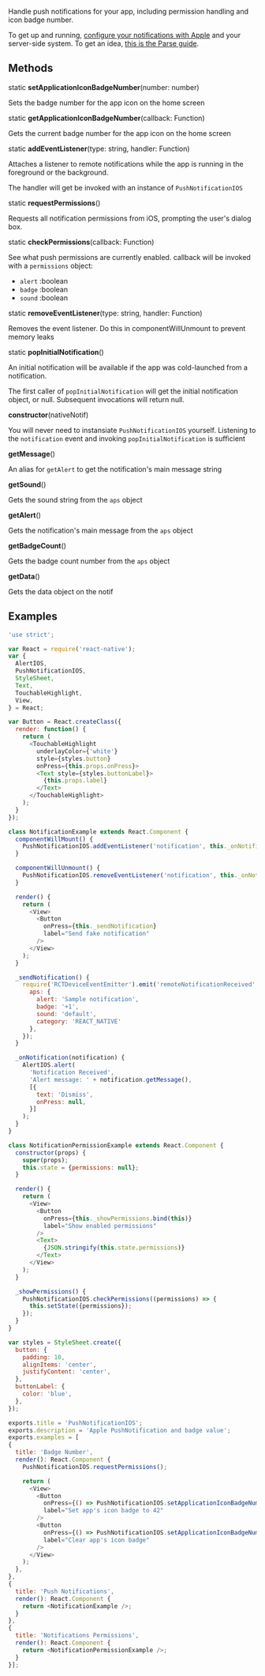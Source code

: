 Handle push notifications for your app, including permission handling and icon badge number.

To get up and running, [configure your notifications with Apple](https://developer.apple.com/library/ios/documentation/IDEs/Conceptual/AppDistributionGuide/ConfiguringPushNotifications/ConfiguringPushNotifications.html) and your server-side system. To get an idea, [this is the Parse guide](https://parse.com/tutorials/ios-push-notifications).

## Methods 

static **setApplicationIconBadgeNumber**(number: number) 

Sets the badge number for the app icon on the home screen

static **getApplicationIconBadgeNumber**(callback: Function) 

Gets the current badge number for the app icon on the home screen

static **addEventListener**(type: string, handler: Function) 

Attaches a listener to remote notifications while the app is running in the foreground or the background.

The handler will get be invoked with an instance of `PushNotificationIOS`

static **requestPermissions**() 

Requests all notification permissions from iOS, prompting the user's dialog box.

static **checkPermissions**(callback: Function) 

See what push permissions are currently enabled. callback will be invoked with a `permissions` object:

* `alert` :boolean
* `badge` :boolean
* `sound` :boolean

static **removeEventListener**(type: string, handler: Function) 

Removes the event listener. Do this in componentWillUnmount to prevent memory leaks

static **popInitialNotification**() 

An initial notification will be available if the app was cold-launched from a notification.

The first caller of `popInitialNotification` will get the initial notification object, or null. Subsequent invocations will return null.

**constructor**(nativeNotif) 

You will never need to instansiate `PushNotificationIOS` yourself. Listening to the `notification` event and invoking `popInitialNotification` is sufficient

**getMessage**() 

An alias for `getAlert` to get the notification's main message string

**getSound**() 

Gets the sound string from the `aps` object

**getAlert**() 

Gets the notification's main message from the `aps` object

**getBadgeCount**() 

Gets the badge count number from the `aps` object

**getData**() 

Gets the data object on the notif

## Examples 

```javascript
'use strict';

var React = require('react-native');
var {
  AlertIOS,
  PushNotificationIOS,
  StyleSheet,
  Text,
  TouchableHighlight,
  View,
} = React;

var Button = React.createClass({
  render: function() {
    return (
      <TouchableHighlight
        underlayColor={'white'}
        style={styles.button}
        onPress={this.props.onPress}>
        <Text style={styles.buttonLabel}>
          {this.props.label}
        </Text>
      </TouchableHighlight>
    );
  }
});

class NotificationExample extends React.Component {
  componentWillMount() {
    PushNotificationIOS.addEventListener('notification', this._onNotification);
  }

  componentWillUnmount() {
    PushNotificationIOS.removeEventListener('notification', this._onNotification);
  }

  render() {
    return (
      <View>
        <Button
          onPress={this._sendNotification}
          label="Send fake notification"
        />
      </View>
    );
  }

  _sendNotification() {
    require('RCTDeviceEventEmitter').emit('remoteNotificationReceived', {
      aps: {
        alert: 'Sample notification',
        badge: '+1',
        sound: 'default',
        category: 'REACT_NATIVE'
      },
    });
  }

  _onNotification(notification) {
    AlertIOS.alert(
      'Notification Received',
      'Alert message: ' + notification.getMessage(),
      [{
        text: 'Dismiss',
        onPress: null,
      }]
    );
  }
}

class NotificationPermissionExample extends React.Component {
  constructor(props) {
    super(props);
    this.state = {permissions: null};
  }

  render() {
    return (
      <View>
        <Button
          onPress={this._showPermissions.bind(this)}
          label="Show enabled permissions"
        />
        <Text>
          {JSON.stringify(this.state.permissions)}
        </Text>
      </View>
    );
  }

  _showPermissions() {
    PushNotificationIOS.checkPermissions((permissions) => {
      this.setState({permissions});
    });
  }
}

var styles = StyleSheet.create({
  button: {
    padding: 10,
    alignItems: 'center',
    justifyContent: 'center',
  },
  buttonLabel: {
    color: 'blue',
  },
});

exports.title = 'PushNotificationIOS';
exports.description = 'Apple PushNotification and badge value';
exports.examples = [
{
  title: 'Badge Number',
  render(): React.Component {
    PushNotificationIOS.requestPermissions();

    return (
      <View>
        <Button
          onPress={() => PushNotificationIOS.setApplicationIconBadgeNumber(42)}
          label="Set app's icon badge to 42"
        />
        <Button
          onPress={() => PushNotificationIOS.setApplicationIconBadgeNumber(0)}
          label="Clear app's icon badge"
        />
      </View>
    );
  },
},
{
  title: 'Push Notifications',
  render(): React.Component {
    return <NotificationExample />;
  }
},
{
  title: 'Notifications Permissions',
  render(): React.Component {
    return <NotificationPermissionExample />;
  }
}];
```
